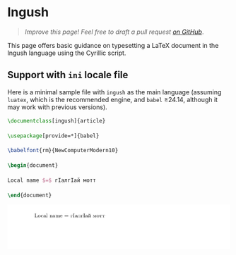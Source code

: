 # Ingush

<blockquote>
  <p><em>Improve this page! Feel free to draft a pull request <a href="https://github.com/latex3/babel/tree/docs/docs">on GitHub</a></em>.</p>
</blockquote>

This page offers basic guidance on typesetting a LaTeX document in the
Ingush language using the Cyrillic script.

## Support with `ini` locale file

Here is a minimal sample file with `ingush` as the main language
(assuming `luatex`, which is the recommended engine, and `babel` ≥24.14,
although it may work with previous versions).

```tex
\documentclass[ingush]{article}

\usepackage[provide=*]{babel}

\babelfont{rm}{NewComputerModern10}

\begin{document}

Local name $=$ гӀалгӀай мотт

\end{document}
```

![](../media/locale-ingush.png)